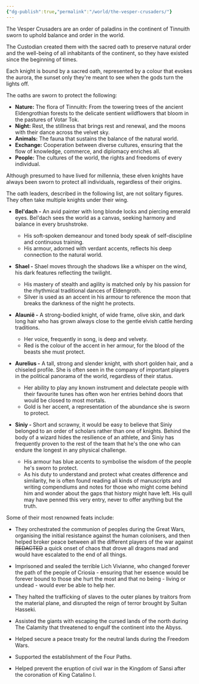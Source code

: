 ```yaml
---
{"dg-publish":true,"permalink":"/world/the-vesper-crusaders/"}
---
```


The Vesper Crusaders are an order of paladins in the continent of Tinnuith sworn to uphold balance and order in the world. 

The Custodian created them with the sacred oath to preserve natural order and the well-being of all inhabitants of the continent, so they have existed since the beginning of times. 

Each knight is bound by a sacred oath, represented by a colour that evokes the aurora, the sunset only they're meant to see when the gods turn the lights off. 

The oaths are sworn to protect the following:
- **Nature:** The flora of Tinnuith: From the towering trees of the ancient Eldengrothian forests to the delicate sentient wildflowers that bloom in the pastures of Votar Tok.
- **Night:** Rest, the stillness that brings rest and renewal, and the moons with their dance across the velvet sky.
- **Animals:** The fauna that sustains the balance of the natural world.
- **Exchange:** Cooperation between diverse cultures, ensuring that the flow of knowledge, commerce, and diplomacy enriches all.
- **People:** The cultures of the world, the rights and freedoms of every individual.

Although presumed to have lived for millennia, these elven knights have always been sworn to protect all individuals, regardless of their origins. 

The oath leaders, described in the following list, are not solitary figures. They often take multiple knights under their wing.

* **Bel'dach -** An avid painter with long blonde locks and piercing emerald eyes. Bel'dach sees the world as a canvas, seeking harmony and balance in every brushstroke. 
	* His soft-spoken demeanour and toned body speak of self-discipline and continuous training. 
	* His armour, adorned with verdant accents, reflects his deep connection to the natural world.

* **Shael -** Shael moves through the shadows like a whisper on the wind, his dark features reflecting the twilight. 
	* His mastery of stealth and agility is matched only by his passion for the rhythmical traditional dances of Eldengroth. 
	* Silver is used as an accent in his armour to reference the moon that breaks the darkness of the night he protects.
  
* **Alaunië -** A strong-bodied knight, of wide frame, olive skin, and dark long hair who has grown always close to the gentle elvish cattle herding traditions. 
	* Her voice, frequently in song, is deep and velvety. 
	* Red is the colour of the accent in her armour, for the blood of the beasts she must protect.
  
* **Aurelius -** A tall, strong and slender knight, with short golden hair, and a chiseled profile. She is often seen in the company of important players in the political panorama of the world, regardless of their status. 
	* Her ability to play any known instrument and delectate people with their favourite tunes has often won her entries behind doors that would be closed to most mortals. 
	* Gold is her accent, a representation of the abundance she is sworn to protect.
  
* **Siniy -** Short and scrawny, it would be easy to believe that Siniy belonged to an order of scholars rather than one of knights. Behind the body of a wizard hides the resilience of an athlete, and Siniy has frequently proven to the rest of the team that he's the one who can endure the longest in any physical challenge. 
	* His armour has blue accents to symbolise the wisdom of the people he's sworn to protect. 
	* As his duty to understand and protect what creates difference and similarity, he is often found reading all kinds of manuscripts and writing compendiums and notes for those who might come behind him and wonder about the gaps that history might have left. His quill may have penned this very entry, never to offer anything but the truth. 

Some of their most renowned feats include:
* They orchestrated the communion of peoples during the Great Wars, organising the initial resistance against the human colonisers, and then helped broker peace between all the different players of the war against ~~REDACTED~~ a quick onset of chaos that drove all dragons mad and would have escalated to the end of all things.
  
* Imprisoned and sealed the terrible Lich Vivianne, who changed forever the path of the people of Criosia - ensuring that her essence would be forever bound to those she hurt the most and that no being - living or undead - would ever be able to help her.
  
* They halted the trafficking of slaves to the outer planes by traitors from the material plane, and disrupted the reign of terror brought by Sultan Hasseki.
  
* Assisted the giants with escaping the cursed lands of the north during The Calamity that threatened to engulf the continent into the Abyss.
  
* Helped secure a peace treaty for the neutral lands during the Freedom Wars.
  
* Supported the establishment of the Four Paths.
  
* Helped prevent the eruption of civil war in the Kingdom of Sansi after the coronation of King Catalino I.